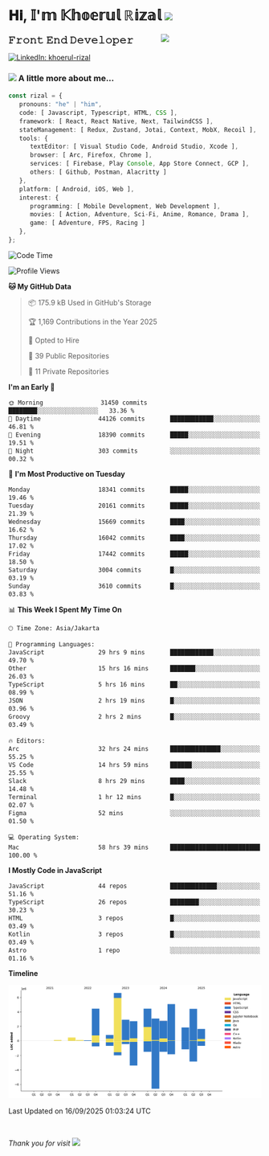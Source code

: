 <h1> 𝐇𝐢, 𝕀'𝕞 𝕂𝕙𝕠𝕖𝕣𝕦𝕝 ℝ𝕚𝕫𝕒𝕝 <img src="https://media.giphy.com/media/mGcNjsfWAjY5AEZNw6/giphy.gif" width="50"></h1>
<img align='right' src="https://media.giphy.com/media/v1.Y2lkPTc5MGI3NjExOWI2ajR2NGJubzBsZHFuaHMwajRrcDNsNXJwOG8yb3F0NjhkNXF4OSZlcD12MV9pbnRlcm5hbF9naWZfYnlfaWQmY3Q9cw/fkZukR450RQ1qnGaq9/giphy.gif" width="200">
<strong style="font-size:20px;">𝙵𝚛𝚘𝚗𝚝 𝙴𝚗𝚍 𝙳𝚎𝚟𝚎𝚕𝚘𝚙𝚎𝚛</strong>
</p></em>

[![LinkedIn: khoerul-rizal](https://img.shields.io/badge/khoerul--rizal-blue?style=flat-square&logo=Linkedin&logoColor=white&link=https://www.linkedin.com/in/khoerul-rizal/)](https://www.linkedin.com/in/khoerul-rizal/)

### <img src="https://media.giphy.com/media/VgCDAzcKvsR6OM0uWg/giphy.gif" width="50"> A little more about me...

```typescript
const rizal = {
   pronouns: "he" | "him",
   code: [ Javascript, Typescript, HTML, CSS ],
   framework: [ React, React Native, Next, TailwindCSS ],
   stateManagement: [ Redux, Zustand, Jotai, Context, MobX, Recoil ],
   tools: {
      textEditor: [ Visual Studio Code, Android Studio, Xcode ],
      browser: [ Arc, Firefox, Chrome ],
      services: [ Firebase, Play Console, App Store Connect, GCP ],
      others: [ Github, Postman, Alacritty ]
   },
   platform: [ Android, iOS, Web ],
   interest: {
      programming: [ Mobile Development, Web Development ],
      movies: [ Action, Adventure, Sci-Fi, Anime, Romance, Drama ],
      game: [ Adventure, FPS, Racing ]
   },
};
```

<!--START_SECTION:waka-->
![Code Time](http://img.shields.io/badge/Code%20Time-3%2C934%20hrs%2043%20mins-blue)

![Profile Views](http://img.shields.io/badge/Profile%20Views-0-blue)

**🐱 My GitHub Data** 

> 📦 175.9 kB Used in GitHub's Storage 
 > 
> 🏆 1,169 Contributions in the Year 2025
 > 
> 💼 Opted to Hire
 > 
> 📜 39 Public Repositories 
 > 
> 🔑 11 Private Repositories 
 > 
**I'm an Early 🐤** 

```text
🌞 Morning                31450 commits       ████████░░░░░░░░░░░░░░░░░   33.36 % 
🌆 Daytime                44126 commits       ████████████░░░░░░░░░░░░░   46.81 % 
🌃 Evening                18390 commits       █████░░░░░░░░░░░░░░░░░░░░   19.51 % 
🌙 Night                  303 commits         ░░░░░░░░░░░░░░░░░░░░░░░░░   00.32 % 
```
📅 **I'm Most Productive on Tuesday** 

```text
Monday                   18341 commits       █████░░░░░░░░░░░░░░░░░░░░   19.46 % 
Tuesday                  20161 commits       █████░░░░░░░░░░░░░░░░░░░░   21.39 % 
Wednesday                15669 commits       ████░░░░░░░░░░░░░░░░░░░░░   16.62 % 
Thursday                 16042 commits       ████░░░░░░░░░░░░░░░░░░░░░   17.02 % 
Friday                   17442 commits       █████░░░░░░░░░░░░░░░░░░░░   18.50 % 
Saturday                 3004 commits        █░░░░░░░░░░░░░░░░░░░░░░░░   03.19 % 
Sunday                   3610 commits        █░░░░░░░░░░░░░░░░░░░░░░░░   03.83 % 
```


📊 **This Week I Spent My Time On** 

```text
🕑︎ Time Zone: Asia/Jakarta

💬 Programming Languages: 
JavaScript               29 hrs 9 mins       ████████████░░░░░░░░░░░░░   49.70 % 
Other                    15 hrs 16 mins      ███████░░░░░░░░░░░░░░░░░░   26.03 % 
TypeScript               5 hrs 16 mins       ██░░░░░░░░░░░░░░░░░░░░░░░   08.99 % 
JSON                     2 hrs 19 mins       █░░░░░░░░░░░░░░░░░░░░░░░░   03.96 % 
Groovy                   2 hrs 2 mins        █░░░░░░░░░░░░░░░░░░░░░░░░   03.49 % 

🔥 Editors: 
Arc                      32 hrs 24 mins      ██████████████░░░░░░░░░░░   55.25 % 
VS Code                  14 hrs 59 mins      ██████░░░░░░░░░░░░░░░░░░░   25.55 % 
Slack                    8 hrs 29 mins       ████░░░░░░░░░░░░░░░░░░░░░   14.48 % 
Terminal                 1 hr 12 mins        █░░░░░░░░░░░░░░░░░░░░░░░░   02.07 % 
Figma                    52 mins             ░░░░░░░░░░░░░░░░░░░░░░░░░   01.50 % 

💻 Operating System: 
Mac                      58 hrs 39 mins      █████████████████████████   100.00 % 
```

**I Mostly Code in JavaScript** 

```text
JavaScript               44 repos            █████████████░░░░░░░░░░░░   51.16 % 
TypeScript               26 repos            ████████░░░░░░░░░░░░░░░░░   30.23 % 
HTML                     3 repos             █░░░░░░░░░░░░░░░░░░░░░░░░   03.49 % 
Kotlin                   3 repos             █░░░░░░░░░░░░░░░░░░░░░░░░   03.49 % 
Astro                    1 repo              ░░░░░░░░░░░░░░░░░░░░░░░░░   01.16 % 
```



**Timeline**

![Lines of Code chart](https://raw.githubusercontent.com/khoerulrizal/khoerulrizal/main/assets/bar_graph.png)


 Last Updated on 16/09/2025 01:03:24 UTC
<!--END_SECTION:waka-->
</details>
<br/>

<em>Thank you for visit</em> <img src="https://media.giphy.com/media/v1.Y2lkPTc5MGI3NjExcHdvNm1qZWtjaGw0ZjdwM3Z3NnY2dHlueTVuODBta2FiY20wM2YybSZlcD12MV9pbnRlcm5hbF9naWZfYnlfaWQmY3Q9cw/tV25tpdKqdFa9x81k2/giphy.gif" width="40">
